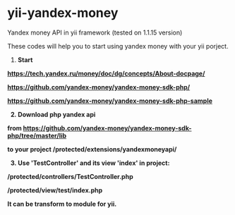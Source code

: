 # yii-yandex-money
Yandex money API in yii framework (tested on 1.1.15 version)

These codes will help you to start using yandex money with your yii porject.


1. <b>Start<b/>

  https://tech.yandex.ru/money/doc/dg/concepts/About-docpage/ 

  https://github.com/yandex-money/yandex-money-sdk-php/ 

  https://github.com/yandex-money/yandex-money-sdk-php-sample 
 
2. <b>Download php yandex api<b/>

  from https://github.com/yandex-money/yandex-money-sdk-php/tree/master/lib
  
 <b> to your project   </b>  /protected/extensions/yandexmoneyapi/

3. <b>Use 'TestController'</b> and its view <b>'index'</b> in project:

  /protected/controllers/TestController.php

  /protected/view/test/index.php




It can be transform to module for yii.
